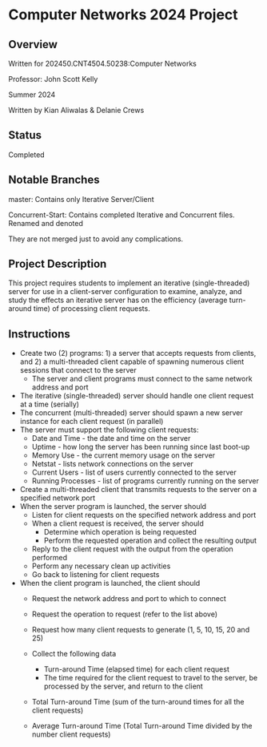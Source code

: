 # Computer Networks 2024 Project
## Overview
Written for 202450.CNT4504.50238:Computer Networks 

Professor: John Scott Kelly

Summer 2024

Written by Kian Aliwalas & Delanie Crews

## Status
Completed

## Notable Branches
master: Contains only Iterative Server/Client

Concurrent-Start: Contains completed Iterative and Concurrent files. Renamed and denoted

They are not merged just to avoid any complications.

## Project Description 
This project requires students to implement an iterative (single-threaded) server for use in a client-server configuration to examine, analyze, and study the effects an iterative server has on the efficiency (average turn-around time) of processing client requests.

## Instructions
* Create two (2) programs: 1) a server that accepts requests from clients, and 2) a multi-threaded client capable of spawning numerous client sessions that connect to the server
    - The server and client programs must connect to the same network address and port
* The iterative (single-threaded) server should handle one client request at a time (serially)
* The concurrent (multi-threaded) server should spawn a new server instance for each client request (in parallel)
* The server must support the following client requests:
    - Date and Time - the date and time on the server
    - Uptime - how long the server has been running since last boot-up
    - Memory Use - the current memory usage on the server
    - Netstat - lists network connections on the server
    - Current Users - list of users currently connected to the server
    - Running Processes - list of programs currently running on the server
* Create a multi-threaded client that transmits requests to the server on a specified network port
* When the server program is launched, the server should
    - Listen for client requests on the specified network address and port
    - When a client request is received, the server should
       * Determine which operation is being requested
       * Perform the requested operation and collect the resulting output   
    - Reply to the client request with the output from the operation performed 
    - Perform any necessary clean up activities
    - Go back to listening for client requests
* When the client program is launched, the client should
    - Request the network address and port to which to connect
    - Request the operation to request (refer to the list above)
    - Request how many client requests to generate (1, 5, 10, 15, 20 and 25)
 

    - Collect the following data
      * Turn-around Time (elapsed time) for each client request
      * The time required for the client request to travel to the server, be processed by the server, and return to the client
    - Total Turn-around Time (sum of the turn-around times for all the client requests)
    - Average Turn-around Time (Total Turn-around Time divided by the number client requests)

